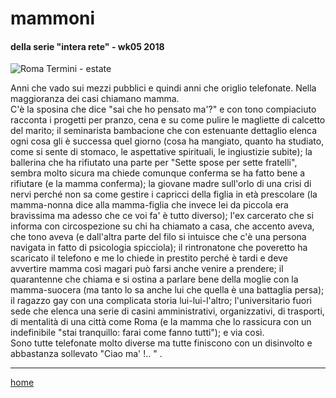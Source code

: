 # mammoni  

#### della serie "intera rete" - wk05 2018  
![](https://drive.google.com/uc?id=19H9WxTXJn1BNhcwbxSOKcUCvTlchFolR "Roma Termini - estate")  
<!--- /interarete109.png  --->  

Anni che vado sui mezzi pubblici e quindi anni che origlio telefonate. Nella maggioranza dei casi chiamano mamma.  
C'è la sposina che dice "sai che ho pensato ma'?" e con tono compiaciuto racconta i progetti per pranzo, cena e su come pulire le magliette di calcetto del marito; il seminarista bambacione che con estenuante dettaglio elenca ogni cosa gli è successa quel giorno (cosa ha mangiato, quanto ha studiato, come si sente di stomaco, le aspettative spirituali, le ingiustizie subite); la ballerina che ha rifiutato una parte per "Sette spose per sette fratelli", sembra molto sicura ma chiede comunque conferma se ha fatto bene a rifiutare (e la mamma conferma); la giovane madre sull'orlo di una crisi di nervi perché non sa come gestire i capricci della figlia in età prescolare (la mamma-nonna dice alla mamma-figlia che invece lei da piccola era bravissima ma adesso che ce voi fa' è tutto diverso); l'ex carcerato che si informa con circospezione su chi ha chiamato a casa, che accento aveva, che tono aveva (e dall'altra parte del filo si intuisce che c'è una persona navigata in fatto di psicologia spicciola); il rintronatone che poveretto ha scaricato il telefono e me lo chiede in prestito perché è tardi e deve avvertire mamma così magari può farsi anche venire a prendere; il quarantenne che chiama e si ostina a parlare bene della moglie con la mamma-suocera (ma tanto lo sa anche lui che quella è una battaglia persa); il ragazzo gay con una complicata storia lui-lui-l'altro; l'universitario fuori sede che elenca una serie di casini amministrativi, organizzativi, di trasporti, di mentalità di una città come Roma (e la mamma che lo rassicura con un indefinibile "stai tranquillo: farai come fanno tutti"); e via così.  
Sono tutte telefonate molto diverse ma tutte finiscono con un disinvolto e abbastanza sollevato "Ciao ma' !.. " .  

---  
[home](/interarete.md) 
